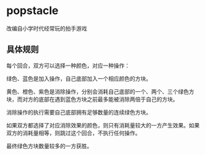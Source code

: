 # popstacle

改编自小学时代经常玩的拍手游戏

## 具体规则
每个回合，双方可以选择一种颜色，对应一种操作：

绿色、蓝色是加入操作，自己底部加入一个相应颜色的方块。

黄色、橙色、紫色是消除操作，分别会消耗自己底部的一个、两个、三个绿色方块，而对方的底部在遇到蓝色方块之前最多能被消除两倍于自己的方块。

消除操作的执行需要自己底部拥有足够数量的连续绿色方块。

如果双方都选择了对应消除效果的颜色，则只有消耗量较大的一方产生效果。如果双方的消耗量相等，则跳过这个回合，不执行任何操作。

最终绿色方块数量较多的一方获胜。